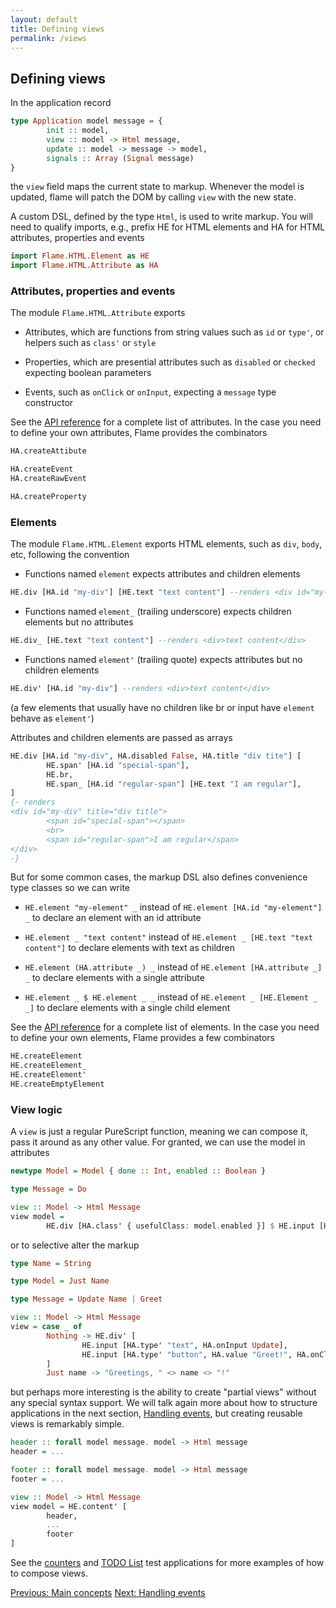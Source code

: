 ```yaml
---
layout: default
title: Defining views
permalink: /views
---
```


## Defining views

In the application record
```haskell
type Application model message = {
        init :: model,
        view :: model -> Html message,
        update :: model -> message -> model,
        signals :: Array (Signal message)
}
```
the `view` field maps the current state to markup. Whenever the model is updated, flame will patch the DOM by calling `view` with the new state.

A custom DSL, defined by the type `Html`, is used to write markup. You will need to qualify imports, e.g., prefix HE for HTML elements and HA for HTML attributes, properties and events

```haskell
import Flame.HTML.Element as HE
import Flame.HTML.Attribute as HA
```

### Attributes, properties and events

The module `Flame.HTML.Attribute` exports

* Attributes, which are functions from string values such as `id` or `type'`, or helpers such as `class'` or `style`

* Properties, which are presential attributes such as `disabled` or `checked` expecting boolean parameters

* Events, such as `onClick` or `onInput`, expecting a `message` type constructor

See the [API reference](https://pursuit.purescript.org/packages/purescript-flame) for a complete list of attributes. In the case you need to define your own attributes, Flame provides the combinators

```haskell
HA.createAttibute

HA.createEvent
HA.createRawEvent

HA.createProperty
```

### Elements

The module `Flame.HTML.Element` exports HTML elements, such as `div`, `body`, etc, following the convention

* Functions named `element` expects attributes and children elements

```haskell
HE.div [HA.id "my-div"] [HE.text "text content"] --renders <div id="my-div">text content</div>
```

* Functions named `element_` (trailing underscore) expects children elements but no attributes

```haskell
HE.div_ [HE.text "text content"] --renders <div>text content</div>
```

* Functions named `element'` (trailing quote) expects attributes but no children elements

```haskell
HE.div' [HA.id "my-div"] --renders <div>text content</div>
```

(a few elements that usually have no children like br or input have `element` behave as `element'`)

Attributes and children elements are passed as arrays

```haskell
HE.div [HA.id "my-div", HA.disabled False, HA.title "div tite"] [
        HE.span' [HA.id "special-span"],
        HE.br,
        HE.span_ [HA.id "regular-span"] [HE.text "I am regular"],
]
{- renders
<div id="my-div" title="div title">
        <span id="special-span"></span>
        <br>
        <span id="regular-span">I am regular</span>
</div>
-}
```

But for some common cases, the markup DSL also defines convenience type classes so we can write

* `HE.element "my-element" _` instead of `HE.element [HA.id "my-element"] _` to declare an element with an id attribute

* `HE.element _ "text content"` instead of `HE.element _ [HE.text "text content"]` to declare elements with text as children

* `HE.element (HA.attribute _) _` instead of `HE.element [HA.attribute _] _` to declare elements with a single attribute

* `HE.element _ $ HE.element _ _` instead of `HE.element _ [HE.Element _ _]` to declare elements with a single child element

See the [API reference](https://pursuit.purescript.org/packages/purescript-flame) for a complete list of elements. In the case you need to define your own elements, Flame provides a few combinators
```haskell
HE.createElement
HE.createElement_
HE.createElement'
HE.createEmptyElement
```

### View logic

A `view` is just a regular PureScript function, meaning we can compose it, pass it around as any other value. For granted, we can use the model in attributes
```haskell
newtype Model = Model { done :: Int, enabled :: Boolean }

type Message = Do

view :: Model -> Html Message
view model =
        HE.div [HA.class' { usefulClass: model.enabled }] $ HE.input [HA.type' "button", HA.value "Do thing number " <> show $ model.done, HA.onClick Do]
```
or to selective alter the markup
```haskell
type Name = String

type Model = Just Name

type Message = Update Name | Greet

view :: Model -> Html Message
view = case _ of
        Nothing -> HE.div' [
                HE.input [HA.type' "text", HA.onInput Update],
                HE.input [HA.type' "button", HA.value "Greet!", HA.onClick Greet]
        ]
        Just name -> "Greetings, " <> name <> "!"
```
but perhaps more interesting is the ability to create "partial views" without any special syntax support. We will talk again more about how to structure applications in the next section, [Handling events](events), but creating reusable views is remarkably simple.
```haskell
header :: forall model message. model -> Html message
header = ...

footer :: forall model message. model -> Html message
footer = ...

view :: Model -> Html Message
view model = HE.content' [
        header,
        ...
        footer
]
```

See the [counters](https://github.com/easafe/purescript-flame/tree/master/examples/NoEffects/Counters) and [TODO List](https://github.com/easafe/purescript-flame/tree/master/examples/EffectList/Todo) test applications for more examples of how to compose views.

<a href="/concepts" class="direction previous">Previous: Main concepts</a>
<a href="/events" class="direction">Next: Handling events</a>
